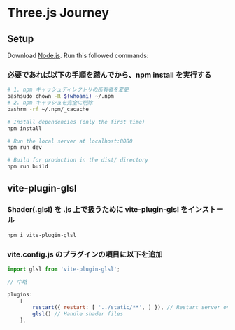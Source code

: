 # Three.js Journey

## Setup
Download [Node.js](https://nodejs.org/en/download/).
Run this followed commands:

### 必要であれば以下の手順を踏んでから、npm install を実行する
``` bash
# 1. npm キャッシュディレクトリの所有者を変更
bashsudo chown -R $(whoami) ~/.npm
# 2. npm キャッシュを完全に削除
bashrm -rf ~/.npm/_cacache

```

``` bash
# Install dependencies (only the first time)
npm install

# Run the local server at localhost:8080
npm run dev

# Build for production in the dist/ directory
npm run build
```

## vite-plugin-glsl
### Shader(.glsl) を .js 上で扱うために vite-plugin-glsl をインストール
``` bash
npm i vite-plugin-glsl
```
### vite.config.js のプラグインの項目に以下を追加
``` vite.config.js
import glsl from 'vite-plugin-glsl';

// 中略

plugins:
    [
        restart({ restart: [ '../static/**', ] }), // Restart server on static file change
        glsl() // Handle shader files
    ],
```




